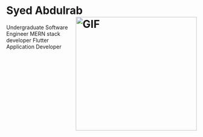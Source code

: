 # Syed Abdulrab <img align="right" height="300px" width= "320px" alt="GIF" src="https://media.giphy.com/media/CVtNe84hhYF9u/giphy.gif" />
Undergraduate Software Engineer
MERN stack developer 
Flutter Application Developer
